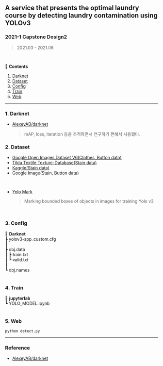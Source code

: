 ## A service that presents the optimal laundry course by detecting laundry contamination using YOLOv3

### 2021-1 Capstone Design2

> 2021.03 - 2021.06  

<br> 

**:book: Contents**
1. [Darknet](#1-darknet)
2. [Dataset](#2-dataset)
3. [Config](#3-config)
4. [Train](#4-train)
5. [Web](#5-web)

---
### 1. Darknet
* [AlexeyAB/darknet](https://github.com/AlexeyAB/darknet) 
  > mAP, loss, iteration 등을 추적하면서 연구하기 편해서 사용했다. 

### 2. Dataset
* [Google Open Images Dataset V6(Clothes, Button data)](https://storage.googleapis.com/openimages/web/index.html)
* [Tilda Textile Texture-Database(Stain data)](https://lmb.informatik.uni-freiburg.de/resources/datasets/tilda.en.html)
* [Kaggle(Stain data)](https://www.kaggle.com/priemshpathirana/fabric-stain-dataset)
* Google Image(Stain, Button data)
<br>

* [Yolo Mark](https://github.com/AlexeyAB/Yolo_mark)
  > Marking bounded boxes of objects in images for training Yolo v3   
<br>

### 3. Config
📂 **Darknet**  
┣ yolov3-spp_custom.cfg   
┃  
┣ obj.data  
┃ ┣ train.txt  
┃ ┗ valid.txt  
┃  
┗ obj.names  
<br>

### 4. Train
📂 **jupyterlab**   
┗ YOLO_MODEL.ipynb  
<br>

### 5. Web
```
python detect.py
```
---

### Reference
* [AlexeyAB/darknet](https://github.com/AlexeyAB/darknet) 

